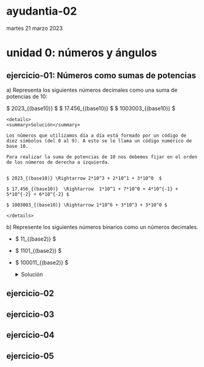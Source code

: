 # ayudantia-02

martes 21 marzo 2023

# unidad 0: números y ángulos

<!---
## qué deben saber:

- diferencia entre números naturales y reales
- noción de infinito
- qué son los sistemas numéricos
- conversión entre sistemas numéricos distintos
    - sistema decimal
    - sistema binario
    - sistema hexadecimal
- qué es son los ángulos y como se miden
- diferencia entre grados y radianes
- conversión entre grados y radianes
- ¿qué es $\pi$?  
--->

## ejercicio-01: Números como sumas de potencias

a) Representa los siguientes números decimales como una suma de potencias de 10:

$ 2023_{(base10)} $
$ 17.456_{(base10)} $
$ 1003003_{(base10)} $


    <details>
    <summary>Solución</summary>

    Los números que utilizamos día a día está formado por un código de diez símbolos (del 0 al 9). A esto se le llama un código numérico de base 10.

    Para realizar la suma de potencias de 10 nos debemos fijar en el orden de los números de derecha a izquierda.


    $ 2023_{(base10)} \Rightarrow 2*10^3 + 2*10^1 + 3*10^0  $

    $ 17.456_{(base10)}  \Rightarrow  1*10^1 + 7*10^0 + 4*10^{-1} + 5*10^{-2} + 6*10^{-2} $

    $ 1003003_{(base10)} \Rightarrow 1*10^6 + 3*10^3 + 3*10^0 $ 
            
    </details>
    

b) Represente los siguientes números binarios como un números decimales.

- $ 11_{(base2)} $
- $ 1101_{(base2)} $
- $ 100011_{(base2)} $

    <details>
        <summary>Solución</summary>

    El sistema binario ocupa solo dos dígitos (el 0 y el 1).

    Para convertir cualquier número binario a un número decimal, debemos representar el número como una suma de potencias de 2 y luego ejecutar la suma.

    Para el caso del número binario 11, la suma de potencias de dos quedaría:

    $$
    \begin{align*}
    11_{(base2)} \Rightarrow 1*2^1 + 1*2^0 \\ = 2 + 1 \\ = 3_{(base10)}
    \end{align*}
    $$

    $$ \therefore \ 11_{(base2)} \Rightarrow 3_{(base10)} $$

    Para el caso del número binario 1101:

    $$
    \begin{align*}
    1101_{(base2)} \Rightarrow 1*2^3 + 1*2^2 + 0*2^1 + 1*2^0 \\ = 8 + 4 + 0 + 1 \\ = 13_{(base10)}
    \end{align*}
    $$

    $$ \therefore \ 1101_{(base2)} \Rightarrow 13_{(base10)} $$

    Y para convertir el número binario 100011 a decimal:

    $$
    \begin{align*}
    100011{(base2)} \Rightarrow 1*2^5 + 1*2^1 + 1*2^0 \\ = 32 + 2 + 1 \\ = 35_{(base10)}
    \end{align*}
    $$

    $$ \therefore \ 100011{(base2)} \Rightarrow 35_{(base10)} $$

    </details>






## ejercicio-02

## ejercicio-03

## ejercicio-04

## ejercicio-05


